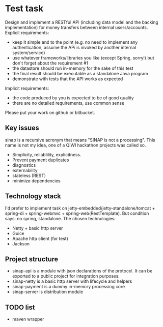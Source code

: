 Test task
=================

Design and implement a RESTful API (including data model and the backing implementation) for money transfers between internal users/accounts.
Explicit requirements:

* keep it simple and to the point (e.g. no need to implement any authentication, assume the APi is invoked by another internal system/service)
* use whatever frameworks/libraries you like (except Spring, sorry!) but don't forget about the requirement #1
* the datastore should run in-memory for the sake of this test
* the final result should be executable as a standalone Java program
* demonstrate with tests that the API works as expected

Implicit requirements:
* the code produced by you is expected to be of good quality
* there are no detailed requirements, use common sense

Please put your work on github or bitbucket.

Key issues
------------
sinap is a recursive acronym that means "SINAP is not a processing".
This name is not my idea, one of a QIWI hackathon projects was called so.

* Simplicity, reliablility, explicitness.
* Prevent payment duplicates
* diagnostics
* externability
* stateless (REST)
* minimize dependencies

Technology stack
------------
I'd prefer to implement task on jetty-embedded/jetty-standalone/tomcat + spring-di + spring-webmvc + spring-web(RestTemplate).
But condition says: no spring, standalone.
The chosen technologies:
* Netty + basic http server
* Guice
* Apache http client (for test)
* Jackson

Project structure
------------
* sinap-api is a module with json declarations of the protocol. It can be exported to a public project for integration purposes.
* sinap-netty is a basic http server with lifecycle and helpers
* sinap-payment is a dummy in-memory processing core
* sinap-server is distribution module

TODO list
------------
* maven wrapper
